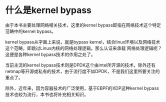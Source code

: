# 什么是kernel bypass

由于本书主要处理网络相关技术，这里的kernel bypass即指在网络技术这个特定范畴中的kernel bypass。

kernel bypass从字面上来说，就是bypass kernel，结合linux环境以及网络技术这个范畴，即跳过Linux内核的网络处理逻辑。那么认证来承载
网络处理逻辑呢？这便是各种kernel bypass技术的作用之处了。

当前主流的kernel bypass技术则是DPDK这个由intel所开源的技术，除外还有netmap等开源或私有的技术，由于流行度不如DPDK，不是我们这里所要关注的重点了。

除外，近年来，因为容器技术的广泛使用，基于EBPF的XDP这种kernel bypass技术也较为流行，本书也将补充相关知识。
